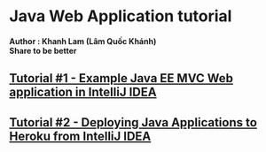 # Java Web Application tutorial 
#### Author : Khanh Lam (Lâm Quốc Khánh) <br> Share to be better

## [Tutorial #1 - Example Java EE MVC Web application in IntelliJ IDEA](./Tutorial%20%231%20-%20Example%20Java%20EE%20MVC%20Web%20application%20in%20IntelliJ%20IDEA.md)

## [Tutorial #2 - Deploying Java Applications to Heroku from IntelliJ IDEA](./Tutorial%20%232%20-%20Deploying%20Java%20Applications%20to%20Heroku%20from%20IntelliJ%20IDEA.md)
